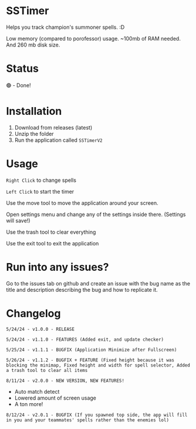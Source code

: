 # SSTimer

Helps you track champion's summoner spells. :D

Low memory (compared to porofessor) usage. ~100mb of RAM needed. And 260 mb disk size.

# Status

🟢 - Done!

# Installation

1. Download from releases (latest)
2. Unzip the folder
3. Run the application called ```SSTimerV2```

# Usage

```Right Click``` to change spells

```Left Click``` to start the timer

Use the move tool to move the application around your screen.

Open settings menu and change any of the settings inside there. (Settings will save!)

Use the trash tool to clear everything

Use the exit tool to exit the application


# Run into any issues?

Go to the issues tab on github and create an issue with the bug name as the title and description describing the bug and how to replicate it.

# Changelog

```5/24/24 - v1.0.0 - RELEASE```

```5/24/24 - v1.1.0 - FEATURES (Added exit, and update checker)```

```5/25/24 - v1.1.1 - BUGFIX (Application Minimize after Fullscreen)```

```5/26/24 - v1.1.2 - BUGFIX + FEATURE (Fixed height because it was blocking the minimap, Fixed height and width for spell selector, Added a trash tool to clear all items```

```8/11/24 - v2.0.0 - NEW VERSION, NEW FEATURES!```
- Auto match detect
- Lowered amount of screen usage
- A ton more!

```8/12/24 - v2.0.1 - BUGFIX (If you spawned top side, the app will fill in you and your teammates' spells rather than the enemies lol)```
